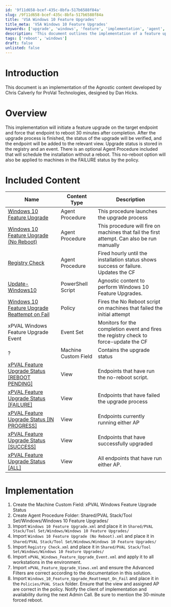 ```yaml
---
id: '9f11d658-bcef-435c-8bfa-517b6588f84a'
slug: /9f11d658-bcef-435c-8bfa-517b6588f84a
title: 'VSA Windows 10 Feature Upgrades'
title_meta: 'VSA Windows 10 Feature Upgrades'
keywords: ['upgrade', 'windows', 'feature', 'implementation', 'agent', 'procedure', 'registry', 'status']
description: 'This document outlines the implementation of a feature upgrade for Windows 10 endpoints, including procedures for handling reboots, monitoring upgrade status, and managing failures. It provides a comprehensive guide for setting up the necessary components to ensure a smooth upgrade process.'
tags: ['reboot', 'windows']
draft: false
unlisted: false
---
```


# Introduction
This document is an implementation of the Agnostic content developed by Chris Calverly for ProVal Technologies, designed by Dan Hicks.

# Overview
This implementation will initiate a feature upgrade on the target endpoint and force that endpoint to reboot 30 minutes after completion. After the upgrade process is finished, the status of the upgrade will be verified, and the endpoint will be added to the relevant view. Upgrade status is stored in the registry and an event. There is an optional Agent Procedure included that will schedule the installation without a reboot. This no-reboot option will also be applied to machines in the FAILURE status by the policy.

# Included Content

| Name                                                                                        | Content Type         | Description                                                                                |
| ------------------------------------------------------------------------------------------- | -------------------- | ------------------------------------------------------------------------------------------ |
| [Windows 10 Feature Upgrade](/docs/5756f649-47ee-4bf0-b8ef-f65eeb4453fe)                    | Agent Procedure      | This procedure launches the upgrade process                                                |
| [Windows 10 Feature Upgrade (No Reboot)](/docs/0ecbf1e1-8947-417c-a3ad-952fcf218140)        | Agent Procedure      | This procedure will fire on machines that fail the first attempt. Can also be run manually |
| [Registry Check](/docs/f0d83724-e8a8-41f8-8f73-fea99d0f34de)                                | Agent Procedure      | Fired hourly until the installation status shows success or failure. Updates the CF        |
| [Update-Windows10](/docs/7fdd2a3b-2dca-43db-8a1d-f350967f1055)                              | PowerShell Script    | Agnostic content to perform Windows 10 Feature Upgrades.                                   |
| [Windows 10 Feature Upgrade Reattempt on Fail](/docs/a347ce1a-5ef9-4e07-a42e-629d7d49c620)  | Policy               | Fires the No Reboot script on machines that failed the initial attempt                     |
| xPVAL Windows Feature Upgrade Event                                                         | Event Set            | Monitors for the completion event and fires the registry check to force-update the CF      |
| ?                                                                                           | Machine Custom Field | Contains the upgrade status                                                                |
| [xPVAL Feature Upgrade Status [REBOOT PENDING]](/docs/5045def4-0d37-4df2-9605-43762a048fa4) | View                 | Endpoints that have run the no-reboot script.                                              |
| [xPVAL Feature Upgrade Status [FAILURE]](/docs/32444489-190b-4dde-846c-d613cb29e409)        | View                 | Endpoints that have failed the upgrade process                                             |
| [xPVAL Feature Upgrade Status [IN PROGRESS]](/docs/11a77dbd-36c2-4756-a012-564e9bae348f)    | View                 | Endpoints currently running either AP                                                      |
| [xPVAL Feature Upgrade Status [SUCCESS]](/docs/f1bf538d-dcfb-404f-83af-d01aee765067)        | View                 | Endpoints that have successfully upgraded                                                  |
| [xPVAL Feature Upgrade Status [ALL]](/docs/d85b28a8-6f55-4387-b727-2eff4e8163ed)            | View                 | All endpoints that have run either AP.                                                     |

# Implementation
1. Create the Machine Custom Field: xPVAL Windows Feature Upgrade Status
2. Create Agent Procedure Folder: Shared/PVAL Stack/Tool Set/Windows/Windows 10 Feature Upgrades/
3. Import `Windows 10 Feature Upgrade.xml` and place it in `Shared/PVAL Stack/Tool Set/Windows/Windows 10 Feature Upgrades/`
4. Import `Windows 10 Feature Upgrade (No Reboot).xml` and place it in `Shared/PVAL Stack/Tool Set/Windows/Windows 10 Feature Upgrades/`
5. Import `Registry Check.xml` and place it in `Shared/PVAL Stack/Tool Set/Windows/Windows 10 Feature Upgrades/`
6. Import `xPVAL_Windows_Feature_Upgrade_Event.xml` and apply it to all workstations in the environment.
7. Import `xPVAL_Feature_Upgrade_Views.xml` and ensure the Advanced Filters are correct according to the documentation in this solution.
8. Import `Windows_10_Feature_Upgrade_Reattempt_On_Fail` and place it in the `Policies/PVAL Stack` folder. Ensure that the view and assigned AP are correct in the policy. Notify the client of implementation and availability during the next Admin Call. Be sure to mention the 30-minute forced reboot.


